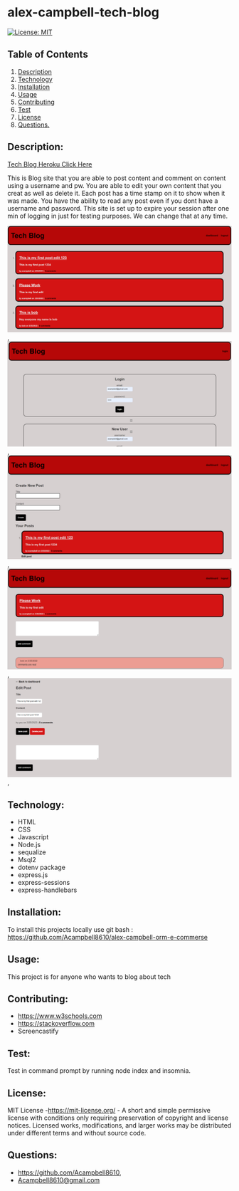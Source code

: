 # alex-campbell-tech-blog


[![License: MIT](https://img.shields.io/badge/License-MIT-success.svg)](https://mit-license.org/)

## Table of Contents
1. [Description](#Description)
2. [Technology](#Technology)
3. [Installation](#Installation)
4. [Usage](#Usage)
5. [Contributing](#Contributing)
6. [Test](#Test)
7. [License](#License)
8. [ Questions. ](#Questions)


## Description:
[Tech Blog Heroku Click Here](https://tranquil-bayou-09145.herokuapp.com/)

This is Blog site that you are able to post content and comment on content using a username and pw. You are able to edit your own content that you creat as well as delete it.  Each post has a time stamp on it to show when it was made. You have the ability to read any post even if you dont have a username and password.  This site is set up to expire your session after one min of logging in just for testing purposes. We can change that at any time.

![screenshot](./img/Tech%20Blog%20(4).png),
![screenshot](./img/Tech%20Blog.png),
![screenshot](./img/Tech%20Blog%20(1).png),
![screenshot](./img/Tech%20Blog%20(2).png),
![screenshot](./img/Tech%20Blog%20(3).png),

## Technology:
* HTML
* CSS
* Javascript
* Node.js
* sequalize
* Msql2
* dotenv package
* express.js
* express-sessions
* express-handlebars


## Installation:

To install this projects locally use git bash :
https://github.com/Acampbell8610/alex-campbell-orm-e-commerse

## Usage:

This project is for anyone who wants to blog about tech

## Contributing: 

- https://www.w3schools.com
- https://stackoverflow.com
- Screencastify

## Test:

Test in command prompt by running node index and insomnia.

## License:

MIT License -https://mit-license.org/ - A short and simple permissive license with conditions only requiring preservation of copyright and license notices. Licensed works, modifications, and larger works may be distributed under different terms and without source code.


## Questions:

* https://github.com/Acampbell8610, 
* Acampbell8610@gmail.com